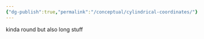 ```yaml
---
{"dg-publish":true,"permalink":"/conceptual/cylindrical-coordinates/"}
---
```


kinda round but also long stuff